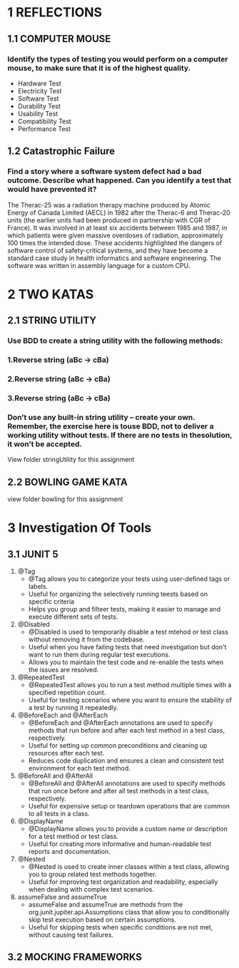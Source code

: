 # 1 REFLECTIONS
## 1.1 COMPUTER MOUSE 
### Identify the types of testing you would perform on a computer mouse, to make sure that it is of the highest quality. 

* Hardware Test
* Electricity Test
* Software Test
* Durability Test
* Usability Test
* Compatibility Test
* Performance Test

## 1.2 Catastrophic Failure
### Find a story where a software system defect had a bad outcome. Describe what happened. Can you identify a test that would have prevented it? 

The Therac-25 was a radiation therapy machine produced by Atomic Energy of Canada Limited (AECL) in 1982 after the Therac-6 and Therac-20 units (the earlier units had been produced in partnership with CGR of France). It was involved in at least six accidents between 1985 and 1987, in which patients were given massive overdoses of radiation, approximately 100 times the intended dose. These accidents highlighted the dangers of software control of safety-critical systems, and they have become a standard case study in health informatics and software engineering. The software was written in assembly language for a custom CPU.

# 2 TWO KATAS 
## 2.1 STRING UTILITY
### Use BDD to create a string utility with the following methods: 
### 1.Reverse string (aBc -> cBa)
### 2.Reverse string (aBc -> cBa)
### 3.Reverse string (aBc -> cBa)
### Don’t use any built-in string utility – create your own. Remember, the exercise here is touse BDD, not to deliver a working utility without tests. If there are no tests in thesolution, it won’t be accepted. 

View folder stringUtility for this assignment

## 2.2 BOWLING GAME KATA 

view folder bowling for this assignment

# 3 Investigation Of Tools
## 3.1 JUNIT 5 
1. @Tag
   - @Tag allows you to categorize your tests using user-defined tags or labels.
   - Useful for organizing the selectively running teests based on specific criteria
   - Helps you group and filteer tests, making it easier to manage and execute different sets of tests.
2. @Disabled
   - @Disabled is used to temporarily disable a test mtehod or test class without removing it from the codebase.
   - Useful when you have failing tests that need investigation but don't want to run them during regular test executions.
   - Allows you to maintain the test code and re-enable the tests when the issues are resolved.
3. @RepeatedTest
   - @RepeatedTest allows you to run a test method multiple times with a specified repetition count.
   - Useful for testing scenarios where you want to ensure the stability of a test by running it repeatedly.
4. @BeforeEach and @AfterEach
   - @BeforeEach and @AfterEach annotations are used to specify methods that run before and after each test method in a test class, respectively.
   - Useful for setting up common preconditions and cleaning up resources after each test.
   - Reduces code duplication and ensures a clean and consistent test environment for each test method.
5. @BeforeAll and @AfterAll
   - @BeforeAll and @AfterAll annotations are used to specify methods that run once before and after all test methods in a test class, respectively.
   - Useful for expensive setup or teardown operations that are common to all tests in a class.
6. @DisplayName
   - @DisplayName allows you to provide a custom name or description for a test method or test class.
   - Useful for creating more informative and human-readable test reports and documentation.
7. @Nested
   - @Nested is used to create inner classes within a test class, allowing you to group related test methods together.
   - Useful for improving test organization and readability, especially when dealing with complex test scenarios.
8. assumeFalse and assumeTrue
   - assumeFalse and assumeTrue are methods from the org.junit.jupiter.api.Assumptions class that allow you to conditionally skip test execution based on certain assumptions.
   - Useful for skipping tests when specific conditions are not met, without causing test failures.

## 3.2 MOCKING FRAMEWORKS 

